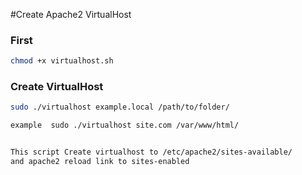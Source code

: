 #Create Apache2 VirtualHost


### First 
```bash
chmod +x virtualhost.sh
```

### Create VirtualHost
```bash
sudo ./virtualhost example.local /path/to/folder/

example  sudo ./virtualhost site.com /var/www/html/ 


This script Create virtualhost to /etc/apache2/sites-available/
and apache2 reload link to sites-enabled
```

